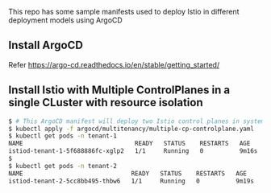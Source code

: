 This repo has some sample manifests used to deploy Istio in different deployment models using ArgoCD

## Install ArgoCD

Refer https://argo-cd.readthedocs.io/en/stable/getting_started/

## Install Istio with Multiple ControlPlanes in a single CLuster with resource isolation

```bash
$ # This ArgoCD manifest will deploy two Istio control planes in system namespaces tenant-1 and tenant-2
$ kubectl apply -f argocd/multitenancy/multiple-cp-controlplane.yaml
$ kubectl get pods -n tenant-1
NAME                               READY   STATUS    RESTARTS   AGE
istiod-tenant-1-5f688886fc-xglp2   1/1     Running   0          9m16s
$
$ kubectl get pods -n tenant-2
NAME                              READY   STATUS    RESTARTS   AGE
istiod-tenant-2-5cc8bb495-thbw6   1/1     Running   0          9m19s
```

